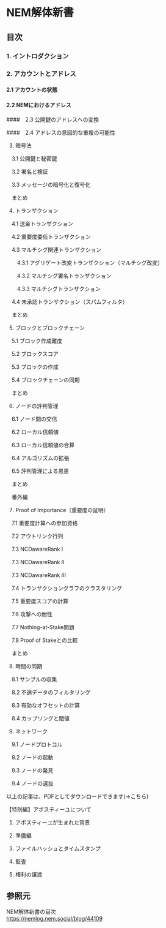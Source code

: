 # NEM解体新書

## 目次

### 1. イントロダクション

### 2. アカウントとアドレス

#### 2.1 アカウントの状態

#### 2.2 NEMにおけるアドレス

####　2.3 公開鍵のアドレスへの変換

####　2.4 アドレスの意図的な重複の可能性

3. 暗号法

　3.1 公開鍵と秘密鍵

　3.2 署名と検証

　3.3 メッセージの暗号化と復号化

　まとめ

4. トランザクション

　4.1 送金トランザクション

　4.2 重要度委任トランザクション

　4.3 マルチシグ関連トランザクション

　　4.3.1 アグリゲート改変トランザクション（マルチシグ改変）

　　4.3.2 マルチシグ署名トランザクション　

　　4.3.3 マルチシグトランザクション

　4.4 未承認トランザクション（スパムフィルタ）

　まとめ

5. ブロックとブロックチェーン

　5.1 ブロック作成難度

　5.2 ブロックスコア

　5.3 ブロックの作成

　5.4 ブロックチェーンの同期

　まとめ

6. ノードの評判管理

　6.1 ノード間の交信

　6.2 ローカル信頼値

　6.3 ローカル信頼値の合算

　6.4 アルゴリズムの拡張

　6.5 評判管理による恩恵

　まとめ

　番外編

7. Proof of Importance（重要度の証明）

　7.1 重要度計算への参加資格

　7.2 アウトリンク行列

　7.3 NCDawareRank I

　7.3 NCDawareRank II

　7.3 NCDawareRank III

　7.4 トランザクショングラフのクラスタリング

　7.5 重要度スコアの計算

　7.6 攻撃への耐性

　7.7 Nothing-at-Stake問題

　7.8 Proof of Stakeとの比較

　まとめ

8. 時間の同期

　8.1 サンプルの収集

　8.2 不適データのフィルタリング

　8.3 有効なオフセットの計算

　8.4 カップリングと閾値

9. ネットワーク

　9.1 ノードプロトコル

　9.2 ノードの起動

　9.3 ノードの発見

　9.4 ノードの選抜

 

以上の記事は、PDFとしてダウンロードできます(→こちら)

【特別編】アポスティーユについて
1. アポスティーユが生まれた背景

2. 準備編

3. ファイルハッシュとタイムスタンプ

4. 監査

5. 権利の譲渡

 
## 参照元

NEM解体新書の目次  
https://nemlog.nem.social/blog/44109
